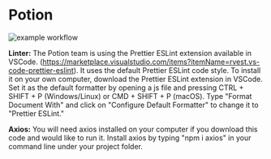 # Potion
![example workflow](https://github.com/<OWNER>/<REPOSITORY>/actions/workflows/<WORKFLOW_FILE>/badge.svg)

**Linter:**
The Potion team is using the Prettier ESLint extension available in VSCode. (https://marketplace.visualstudio.com/items?itemName=rvest.vs-code-prettier-eslint).
It uses the default Prettier ESLint code style. To install it on your own computer, download the Prettier ESLint extension in VSCode. Set it as the default formatter by opening a js file and pressing  CTRL + SHIFT + P (Windows/Linux) or CMD + SHIFT + P (macOS). Type "Format Document With" and click on "Configure Default Formatter" to change it to "Prettier ESLint."

**Axios:**
You will need axios installed on your computer if you download this code and would like to run it. Install axios by typing "npm i axios" in your command line under your project folder.
